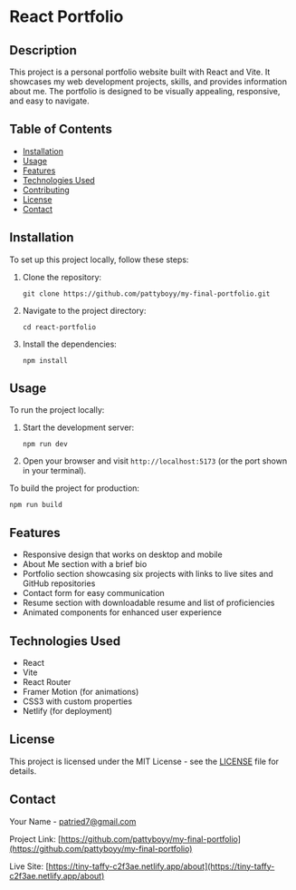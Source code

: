 # React Portfolio

## Description

This project is a personal portfolio website built with React and Vite. It showcases my web development projects, skills, and provides information about me. The portfolio is designed to be visually appealing, responsive, and easy to navigate.

## Table of Contents

- [Installation](#installation)
- [Usage](#usage)
- [Features](#features)
- [Technologies Used](#technologies-used)
- [Contributing](#contributing)
- [License](#license)
- [Contact](#contact)

## Installation

To set up this project locally, follow these steps:

1. Clone the repository:
   ```
   git clone https://github.com/pattyboyy/my-final-portfolio.git
   ```
2. Navigate to the project directory:
   ```
   cd react-portfolio
   ```
3. Install the dependencies:
   ```
   npm install
   ```

## Usage

To run the project locally:

1. Start the development server:
   ```
   npm run dev
   ```
2. Open your browser and visit `http://localhost:5173` (or the port shown in your terminal).

To build the project for production:

```
npm run build
```

## Features

- Responsive design that works on desktop and mobile
- About Me section with a brief bio
- Portfolio section showcasing six projects with links to live sites and GitHub repositories
- Contact form for easy communication
- Resume section with downloadable resume and list of proficiencies
- Animated components for enhanced user experience

## Technologies Used

- React
- Vite
- React Router
- Framer Motion (for animations)
- CSS3 with custom properties
- Netlify (for deployment)



## License

This project is licensed under the MIT License - see the [LICENSE](LICENSE) file for details.

## Contact

Your Name - [patried7@gmail.com](mailto:patried7@gmail.com)

Project Link: [https://github.com/pattyboyy/my-final-portfolio](https://github.com/pattyboyy/my-final-portfolio)

Live Site: [https://tiny-taffy-c2f3ae.netlify.app/about](https://tiny-taffy-c2f3ae.netlify.app/about)
